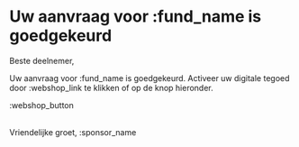 # Uw aanvraag voor :fund_name is goedgekeurd

Beste deelnemer,

Uw aanvraag voor :fund_name is goedgekeurd. 
Activeer uw digitale tegoed door :webshop_link te klikken of op de knop hieronder.
&nbsp;  

:webshop_button

&nbsp;  
Vriendelijke groet,
:sponsor_name
